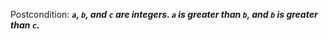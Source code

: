 Postcondition: ***`a`, `b`, and `c` are integers. `a` is greater than `b`, and `b` is greater than `c`.***